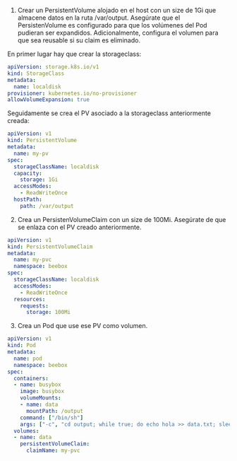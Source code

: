1. Crear un PersistentVolume alojado en el host con un size de 1Gi que almacene datos en la ruta /var/output. Asegúrate que
el PersistenVolume es configurado para que los volúmenes del Pod pudieran ser expandidos. Adicionalmente, configura el
volumen para que sea reusable si su claim es eliminado.

En primer lugar hay que crear la storageclass:

```yaml
apiVersion: storage.k8s.io/v1
kind: StorageClass
metadata:
  name: localdisk
provisioner: kubernetes.io/no-provisioner
allowVolumeExpansion: true
```
Seguidamente se crea el PV asociado a la storageclass anteriormente creada:

```yaml
apiVersion: v1
kind: PersistentVolume
metadata:
  name: my-pv
spec:
  storageClassName: localdisk
  capacity:
    storage: 1Gi
  accessModes:
    - ReadWriteOnce
  hostPath:
    path: /var/output
```

2. Crea un PersistenVolumeClaim con un size de 100Mi. Asegúrate de que se enlaza con el PV creado anteriormente.

```yaml
apiVersion: v1
kind: PersistentVolumeClaim
metadata:
  name: my-pvc
  namespace: beebox
spec:
  storageClassName: localdisk
  accessModes:
    - ReadWriteOnce
  resources:
    requests:
      storage: 100Mi
```

3. Crea un Pod que use ese PV como volumen.

```yaml
apiVersion: v1
kind: Pod
metadata:
  name: pod
  namespace: beebox
spec:
  containers:
  - name: busybox
    image: busybox
    volumeMounts:
    - name: data
      mountPath: /output
    command: ["/bin/sh"]
    args: ["-c", "cd output; while true; do echo hola >> data.txt; sleep 5; done;"]
  volumes:
  - name: data
    persistentVolumeClaim:
      claimName: my-pvc
```